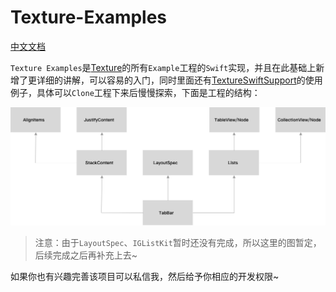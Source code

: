 # Texture-Examples

[中文文档]()

`Texture Examples`是[Texture](https://github.com/TextureGroup/Texture)的所有`Example`工程的`Swift`实现，并且在此基础上新增了更详细的讲解，可以容易的入门，同时里面还有[TextureSwiftSupport](https://github.com/TextureCommunity/TextureSwiftSupport)的使用例子，具体可以`Clone`工程下来后慢慢探索，下面是工程的结构：

<img alt="Images" src="struct.png" width="1024">

> 注意：由于`LayoutSpec`、`IGListKit`暂时还没有完成，所以这里的图暂定，后续完成之后再补充上去~

如果你也有兴趣完善该项目可以私信我，然后给予你相应的开发权限~
